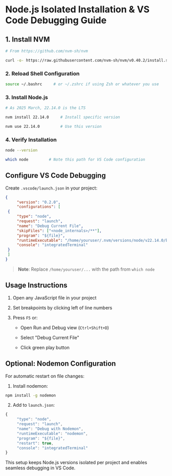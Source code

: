 # Node.js Isolated Installation & VS Code Debugging Guide

## 1. Install NVM

```bash
# From https://github.com/nvm-sh/nvm

curl -o- https://raw.githubusercontent.com/nvm-sh/nvm/v0.40.2/install.sh | bash 
```

### 2. Reload Shell Configuration

```bash
source ~/.bashrc     # or ~/.zshrc if using Zsh or whatever you use
```

### 3. Install Node.js

```bash
# As 2025 March, 22.14.0 is the LTS

nvm install 22.14.0     # Install specific version

nvm use 22.14.0         # Use this version
```

### 4. Verify Installation

```bash
node --version

which node         # Note this path for VS Code configuration
```

## Configure VS Code Debugging

Create `.vscode/launch.json` in your project:

```json
{
     "version": "0.2.0",
     "configurations": [
 {
     "type": "node",
     "request": "launch",
     "name": "Debug Current File",
     "skipFiles": ["<node_internals>/**"],
     "program": "${file}",
     "runtimeExecutable": "/home/youruser/.nvm/versions/node/v22.14.0/bin/node",
     "console": "integratedTerminal"
 }
 ]
}
```

> **Note**: Replace `/home/youruser/...` with the path from `which node`

## Usage Instructions

1. Open any JavaScript file in your project

2. Set breakpoints by clicking left of line numbers

3. Press `F5` or:
   
   - Open Run and Debug view (`Ctrl+Shift+D`)
   
   - Select "Debug Current File"
   
   - Click green play button

## Optional: Nodemon Configuration

For automatic restart on file changes:

1. Install nodemon:

```bash
npm install -g nodemon
```

2. Add to `launch.json`:

```js
{
     "type": "node",
     "request": "launch",
     "name": "Debug with Nodemon",
     "runtimeExecutable": "nodemon",
     "program": "${file}",
     "restart": true,
     "console": "integratedTerminal"
}
```

This setup keeps Node.js versions isolated per project and enables seamless debugging in VS Code.
